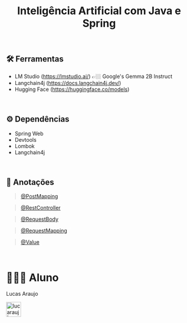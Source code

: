 <h1 align="center">Inteligência Artificial com Java e Spring</h1>

<br>

## 🛠 Ferramentas

- LM Studio (https://lmstudio.ai/) 👉🏼 Google's Gemma 2B Instruct
- Langchain4j (https://docs.langchain4j.dev/)
- Hugging Face (https://huggingface.co/models)

<br>

## ⚙ Dependências

- Spring Web
- Devtools
- Lombok
- Langchain4j 

<br>

## 📝 Anotações

>[@PostMapping](https://github.com/lucarauj/Anotacoes-Spring-Framework)

>[@RestController](https://github.com/lucarauj/Anotacoes-Spring-Framework)

>[@RequestBody](https://github.com/lucarauj/Anotacoes-Spring-Framework)

>[@RequestMapping](https://github.com/lucarauj/Anotacoes-Spring-Framework)

>[@Value](https://github.com/lucarauj/Anotacoes-Spring-Framework)

<br>

# 👨🏼‍🎓 Aluno

Lucas Araujo

<a href="https://www.linkedin.com/in/lucarauj"><img alt="lucarauj | LinkdeIN" width="40px" src="https://user-images.githubusercontent.com/43545812/144035037-0f415fc7-9f96-4517-a370-ccc6e78a714b.png" /></a>






